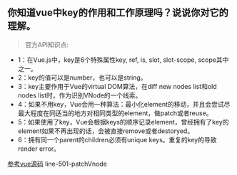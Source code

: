 ## 你知道vue中key的作用和工作原理吗？说说你对它的理解。

> 官方API知识点:

+ 1：在Vue.js中，key是6个特殊属性key, ref, is, slot, slot-scope, scope其中之一。
+ 2：key的值可以是number，也可以是string。
+ 3：key主要作用于Vue的virtual DOM算法，在diff new nodes list和old nodes list时，作为识别VNode的一个线索。
+ 4：如果不用key，Vue会用一种算法：最小化element的移动，并且会尝试尽最大程度在同适当的地方对相同类型的element，做patch或者reuse。
+ 5：如果使用了key，Vue会根据keys的顺序记录element，曾经拥有了key的element如果不再出现的话，会被直接remove或者destoryed。
+ 6：拥有同一个parent的children必须有unique keys。重复的key的导致render error。

[参考vue源码](https://github.com/vuejs/vue/blob/dev/src/core/vdom/patch.js) line-501-patchVnode
